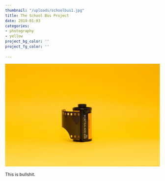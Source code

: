 ```yaml
---
thumbnail: "/uploads/schoolbus1.jpg"
title: The School Bus Project
date: 2019-01-03
categories:
- photography
- yellow
project_bg_color: ''
project_fg_color: ''

---
```

![](/uploads/markus-spiske-516263-unsplash.jpg)

This is bullshit.